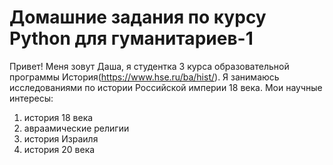 # Домашние задания по курсу Python для гуманитариев-1

Привет! Меня зовут Даша, я студентка 3 курса образовательной программы История(https://www.hse.ru/ba/hist/). Я занимаюсь исследованиями по истории Российской империи 18 века. Мои научные интересы: 
1. история 18 века 
2. авраамические религии
3. история Израиля
4. история 20 века

